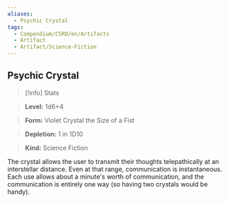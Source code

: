 ```yaml
---
aliases:
  - Psychic Crystal
tags:
  - Compendium/CSRD/en/Artifacts
  - Artifact
  - Artifact/Science-Fiction
---
```

  
    
## Psychic Crystal    
>[!info] Stats    
> **Level:** 1d6+4    
> **Form:** Violet Crystal the Size of a Fist    
> **Depletion:** 1 in 1D10    
> **Kind:** Science Fiction  
    
The crystal allows the user to transmit their thoughts telepathically at an interstellar distance. Even at that range, communication is instantaneous. Each use allows about a minute's worth of communication, and the communication is entirely one way (so having two crystals would be handy).